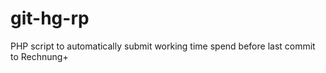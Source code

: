 git-hg-rp
=========

PHP script to automatically submit working time spend before last commit to Rechnung+